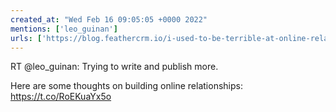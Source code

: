 ```yaml
---
created_at: "Wed Feb 16 09:05:05 +0000 2022"
mentions: ['leo_guinan']
urls: ['https://blog.feathercrm.io/i-used-to-be-terrible-at-online-relationships-20938409baea?sk=3c88458f13577d795f99f9f44bd973b2']
---
```


RT @leo_guinan: Trying to write and publish more. 

Here are some thoughts on building online relationships:
https://t.co/RoEKuaYx5o